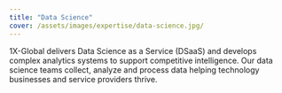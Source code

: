 ```yaml
---
title: "Data Science"
cover: /assets/images/expertise/data-science.jpg/
---
```


1X-Global delivers Data Science as a Service (DSaaS) and develops complex analytics systems to support competitive intelligence. Our data science teams collect, analyze and process data helping technology businesses and service providers thrive.
